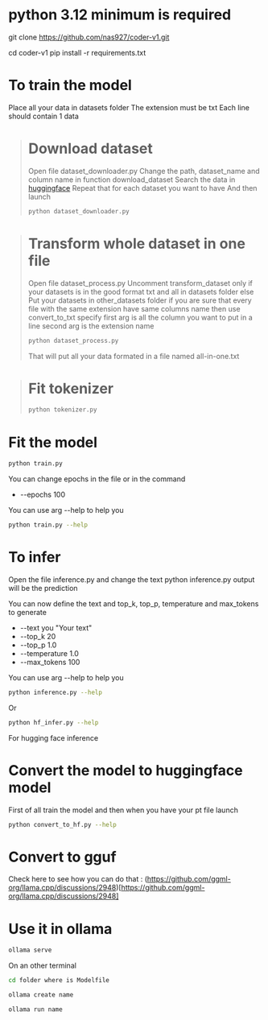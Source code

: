 # python 3.12 minimum is required

git clone https://github.com/nas927/coder-v1.git

cd coder-v1
pip install -r requirements.txt

# To train the model 

Place all your data in datasets folder
The extension must be txt
Each line should contain 1 data

> # Download dataset
>
> Open file dataset_downloader.py
> Change the path, dataset_name and column name in function download_dataset
> Search the data in [huggingface](https://huggingface.co/datasets)
> Repeat that for each dataset you want to have 
> And then launch
> ```sh
> python dataset_downloader.py
> ```

> # Transform whole dataset in one file
> Open file dataset_process.py
> Uncomment transform_dataset only if your datasets is in the good format txt and all in datasets folder
> else
> Put your datasets in other_datasets folder if you are sure that every file with the same extension have same columns name then use convert_to_txt specify first arg is all the column you want to put in a line second arg is the extension name 
> ```sh
> python dataset_process.py
> ```
> That will put all your data formated in a file named all-in-one.txt

> # Fit tokenizer
> ```sh
> python tokenizer.py
>

# Fit the model
```sh
python train.py
```
You can change epochs in the file or in the command
- --epochs 100

You can use arg --help to help you
```sh
python train.py --help
```

# To infer

Open the file inference.py and change the text
python inference.py
output will be the prediction

You can now define the text and top_k, top_p, temperature and max_tokens to generate
- --text you "Your text"
- --top_k 20
- --top_p 1.0
- --temperature 1.0
- --max_tokens 100

You can use arg --help to help you

```sh
python inference.py --help
```

Or 

```sh
python hf_infer.py --help
```

For hugging face inference

# Convert the model to huggingface model 

First of all train the model and then when you have your pt file launch 

```sh
python convert_to_hf.py --help
```

# Convert to gguf

Check here to see how you can do that : (https://github.com/ggml-org/llama.cpp/discussions/2948)[https://github.com/ggml-org/llama.cpp/discussions/2948]

# Use it in ollama

```sh
ollama serve
```
On an other terminal
```sh
cd folder where is Modelfile
```
```sh
ollama create name
```
```sh
ollama run name
```
